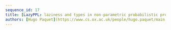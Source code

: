 ```yaml
---
sequence_id: 17
title: [LazyPPL: laziness and types in non-parametric probabilistic programs](https://openreview.net/forum?id=yHox9OyegeX)
authors: [Hugo Paquet](https://www.cs.ox.ac.uk/people/hugo.paquet/main.html), [Sam Staton](http://www.cs.ox.ac.uk/people/samuel.staton/main.html)
---
```

